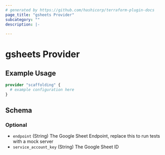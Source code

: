 ```yaml
---
# generated by https://github.com/hashicorp/terraform-plugin-docs
page_title: "gsheets Provider"
subcategory: ""
description: |-
  
---
```


# gsheets Provider



## Example Usage

```terraform
provider "scaffolding" {
  # example configuration here
}
```

<!-- schema generated by tfplugindocs -->
## Schema

### Optional

- `endpoint` (String) The Google Sheet Endpoint, replace this to run tests with a mock server
- `service_account_key` (String) The Google Sheet ID

